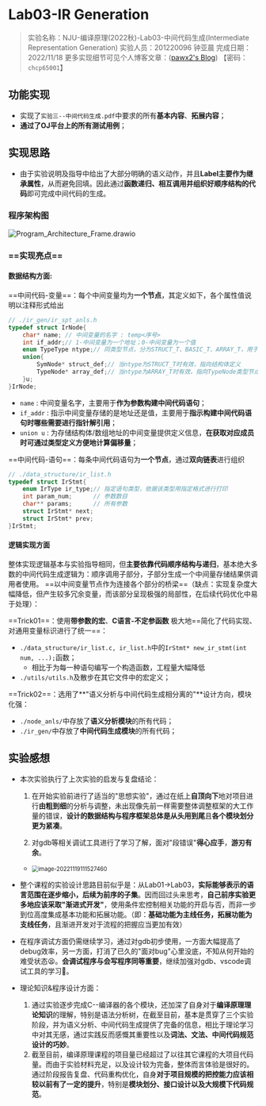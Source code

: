 # Lab03-IR Generation

> 实验名称：NJU-编译原理(2022秋)-Lab03-中间代码生成(Intermediate Representation Generation)
> 实验人员：201220096 钟亚晨
> 完成日期：2022/11/18
> 更多实现细节可见个人博客文章：([pawx2's Blog](https://pawx2.github.io/1/01/lec-compile-lab03-ir-generation/)) 【密码：`chcp65001`】

## 功能实现

- 实现了`实验三--中间代码生成.pdf`中要求的所有**基本内容**、**拓展内容**；
- **通过了OJ平台上的所有测试用例**；

## 实现思路

- 由于实验说明及指导中给出了大部分明确的语义动作，并且**Label主要作为继承属性**，从而避免回填。因此通过**函数递归、相互调用并组织好顺序结构的代码**即可完成中间代码的生成。

### 程序架构图

![Program_Architecture_Frame.drawio](S:\Github\LEC-compiler-c--\lab03\report.assets\Program_Architecture_Frame.drawio.png)

<div STYLE="page-break-after: always;"></div>

### ==实现亮点==

#### 数据结构方面:

==中间代码-变量==：每个中间变量均为**一个节点**，其定义如下，各个属性值说明以注释形式给出

```c
// ./ir_gen/ir_spt_anls.h
typedef struct IrNode{
    char* name;	// 中间变量的名字 : temp<序号>
    int if_addr;// 1-中间变量为一个地址；0-中间变量为一个值
    enum TypeType ntype;// 同类型节点，分为STRUCT_T、BASIC_T、ARRAY_T，用于指示成员u的使用
    union{
        SymNode* struct_def;// 当ntype为STRUCT_T时有效，指向结构体定义
        TypeNode* array_def;// 当ntype为ARRAY_T时有效，指向TypeNode类型节点(数组类型定义)
    }u;
}IrNode;
```

- `name` : 中间变量名字，主要用于**作为参数构建中间代码语句**；
- `if_addr` : 指示中间变量存储的是地址还是值，主要用于**指示构建中间代码语句时哪些需要进行指针解引用**；
- `union u` : 为存储结构体/数组地址的中间变量提供定义信息，**在获取对应成员时可通过类型定义方便地计算偏移量**；

==中间代码-语句==：每条中间代码语句为**一个节点**，通过**双向链表**进行组织

```c
// ./data_structure/ir_list.h
typedef struct IrStmt{
    enum IrType ir_type;// 指定语句类型，依据该类型用指定格式进行打印
    int param_num;		// 参数数目
    char** params;		// 所有参数
    struct IrStmt* next;
    struct IrStmt* prev;
}IrStmt;
```



#### 逻辑实现方面

整体实现逻辑基本与实验指导相同，但**主要依靠代码顺序结构与递归**，基本绝大多数的中间代码生成逻辑为：顺序调用子部分，子部分生成一个中间量存储结果供调用者使用。
==以中间变量节点作为连接各个部分的桥梁==（缺点：实现复杂度大幅降低，但产生较多冗余变量，而该部分呈现极强的局部性，在后续代码优化中易于处理）：

==Trick01==：使用**带参数的宏**、**C语言-不定参函数**
极大地==简化了代码实现、对通用变量标识进行了统一==：

- `./data_structure/ir_list.c, ir_list.h`中的`IrStmt* new_ir_stmt(int num, ...);`函数；
    - 相比于为每一种语句编写一个构造函数，工程量大幅降低
- `./utils/utils.h`及散步在其它文件中的宏定义；

==Trick02==：选用了**"语义分析与中间代码生成相分离的"**设计方向，模块化强：

- `./node_anls/`中存放了**语义分析模块**的所有代码；
- `./ir_gen/`中存放了**中间代码生成模块**的所有代码；

## 实验感想

- 本次实验执行了上次实验的启发与复盘结论：

    1. 在开始实验前进行了适当的"思想实验"，通过在纸上**自顶向下**地对项目进行**由粗到细**的分析与调整，未出现像先前一样需要整体调整框架的大工作量的错误，**设计的数据结构与程序框架总体是从头用到尾**且**各个模块划分更为紧凑**。

    2. 对gdb等相关调试工具进行了学习了解，面对"段错误"**得心应手**，**游刃有余**。

    - <img src="S:\Github\LEC-compiler-c--\lab03\report.assets\image-20221119111527460.png" alt="image-20221119111527460" style="zoom:80%;" />

- 整个课程的实验设计思路目前似乎是：从Lab01->Lab03，**实际能够表示的语言范围在逐步缩小，后续为前序的子集**。因而回过头来思考，**自己前序实验更多地应该采取"渐进式开发"**，使用条件宏控制相关功能的开启与否，而非一步到位高度集成基本功能和拓展功能。（即：**基础功能为主线任务，拓展功能为支线任务**，且渐进开发对于流程的把握应当更加有效）

- 在程序调试方面仍需继续学习，通过对gdb初步使用，一方面大幅提高了debug效率，另一方面，打消了已久的"面对bug"心里没底，不知从何开始的难受状态😫。**会调试程序与会写程序同等重要**，继续加强对gdb、vscode调试工具的学习:tada:。

- 理论知识&程序设计方面：

    1. 通过实验逐步完成C\-\-编译器的各个模块，还加深了自身对于**编译原理理论知识**的理解，特别是语法分析树，在截至目前，基本是贯穿了三个实验阶段，并为语义分析、中间代码生成提供了完备的信息，相比于理论学习中对其无感，通过实践反而感慨其重要性以及**词法、文法、中间代码规范设计的巧妙**。
    2. 截至目前，编译原理课程的项目量已经超过了以往其它课程的大项目代码量。而由于实验材料充足，以及设计较为完备，整体而言体验是很好的。通过阶段报告复盘、代码重构优化，自身**对于项目规模的把控能力应该相较以前有了一定的提升**，特别是**模块划分、接口设计以及大规模下代码规范**。
